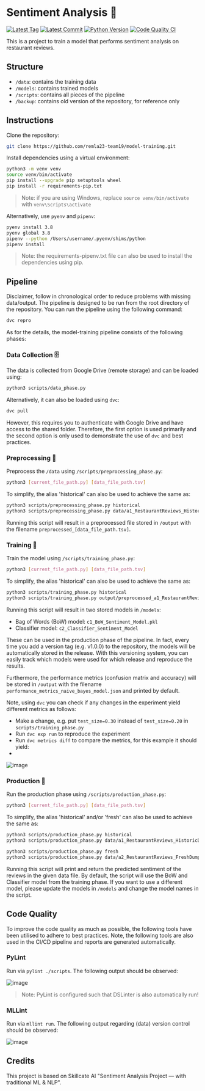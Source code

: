 # Sentiment Analysis 🎲

[![Latest Tag](https://img.shields.io/github/tag/remla23-team19/model-training.svg)](https://github.com/remla23-team19/model-training/tags) [![Latest Commit](https://img.shields.io/github/last-commit/remla23-team19/model-training.svg)](https://github.com/remla23-team19/model-training/commits/main) [![Python Version](https://img.shields.io/badge/python-3.8-yellow.svg)](https://www.python.org/downloads/release/python-380/) [![Code Quality CI](https://github.com/remla23-team19/model-training/actions/workflows/ci.yaml/badge.svg)](https://github.com/remla23-team19/model-training/actions/workflows/ci.yaml)

This is a project to train a model that performs sentiment analysis on restaurant reviews.

## Structure

- `/data`: contains the training data
- `/models`: contains trained models
- `/scripts`: contains all pieces of the pipeline
- `/backup`: contains old version of the repository, for reference only

## Instructions

Clone the repository:

```sh
git clone https://github.com/remla23-team19/model-training.git
```

Install dependencies using a virtual environment:

```sh
python3 -m venv venv
source venv/bin/activate
pip install --upgrade pip setuptools wheel
pip install -r requirements-pip.txt
```

> Note: if you are using Windows, replace `source venv/bin/activate` with `venv\Scripts\activate`

Alternatively, use `pyenv` and `pipenv`:

```sh
pyenv install 3.8
pyenv global 3.8
pipenv --python /Users/username/.pyenv/shims/python
pipenv install
```

> Note: the requirements-pipenv.txt file can also be used to install the dependencies using pip.

## Pipeline
Disclaimer, follow in chronological order to reduce problems with missing data/output. The pipeline is designed to be run from the root directory of the repository. You can run the pipeline using the following command:
```sh
dvc repro
```
As for the details, the model-training pipeline consists of the following phases:

### Data Collection 🗄️
The data is collected from Google Drive (remote storage) and can be loaded using:
```sh
python3 scripts/data_phase.py
```

Alternatively, it can also be loaded using `dvc`:
```sh
dvc pull
```

However, this requires you to authenticate with Google Drive and have access to the shared folder.
Therefore, the first option is used primarily and the second option is only used to demonstrate the use of `dvc` and best practices.

### Preprocessing 🚜
Preprocess the `/data` using `/scripts/preprocessing_phase.py`:
```sh
python3 [current_file_path.py] [data_file_path.tsv]
```

To simplify, the alias 'historical' can also be used to achieve the same as:
```sh
python3 scripts/preprocessing_phase.py historical
python3 scripts/preprocessing_phase.py data/a1_RestaurantReviews_HistoricDump.tsv 
```

Running this script will result in a preprocessed file stored in `/output` with the filename `preprocessed_[data_file_path.tsv]`.

### Training 🥷
Train the model using `/scripts/training_phase.py`:
```sh
python3 [current_file_path.py] [data_file_path.tsv]
```

To simplify, the alias 'historical' can also be used to achieve the same as:
```sh
python3 scripts/training_phase.py historical
python3 scripts/training_phase.py output/preprocessed_a1_RestaurantReviews_HistoricDump.tsv
```

Running this script will result in two stored models in `/models`:
* Bag of Words (BoW) model: `c1_BoW_Sentiment_Model.pkl`
* Classifier model: `c2_Classifier_Sentiment_Model`

These can be used in the production phase of the pipeline. In fact, every time you add a version tag (e.g. v1.0.0) to the repository, the models will be automatically stored in the release. With this versioning system, you can easily track which models were used for which release and reproduce the results.

Furthermore, the performance metrics (confusion matrix and accuracy) will be stored in `/output` with the filename `performance_metrics_naive_bayes_model.json` and printed by default.

Note, using `dvc` you can check if any changes in the experiment yield different metrics as follows:
* Make a change, e.g. put `test_size=0.30` instead of `test_size=0.20` in `scripts/training_phase.py`
* Run `dvc exp run` to reproduce the experiment
* Run `dvc metrics diff` to compare the metrics, for this example it should yield:
* 
![image](https://github.com/remla23-team19/model-training/assets/56686692/6f0ca7f6-fa97-4fc9-80f2-b5fb3024e7e2)


### Production 🚀
Run the production phase using `/scripts/production_phase.py`:
```sh
python3 [current_file_path.py] [data_file_path.tsv]
```

To simplify, the alias 'historical' and/or 'fresh' can also be used to achieve the same as:
```sh
python3 scripts/production_phase.py historical
python3 scripts/production_phase.py data/a1_RestaurantReviews_HistoricDump.tsv

python3 scripts/production_phase.py fresh
python3 scripts/production_phase.py data/a2_RestaurantReviews_FreshDump.tsv
```

Running this script will print and return the predicted sentiment of the reviews in the given data file. By default, the script will use the BoW and Classifier model from the training phase. If you want to use a different model, please update the models in `/models` and change the model names in the script.

## Code Quality
To improve the code quality as much as possible, the following tools have been utilised to adhere to best practices. Note, the following tools are also used in the CI/CD pipeline and reports are generated automatically.

### PyLint
Run via `pylint ./scripts`. The following output should be observed:

![image](https://github.com/remla23-team19/model-training/assets/56686692/da07a177-f39f-4a94-beef-dfffe6414bf1)

> Note: PyLint is configured such that DSLinter is also automatically run!

### MLLint
Run via `mllint run`. The following output regarding (data) version control should be observed:

![image](https://github.com/remla23-team19/model-training/assets/56686692/9f847ba0-99ff-4660-9b6b-f9cb883f2559)


## Credits

This project is based on Skillcate AI "Sentiment Analysis Project — with traditional ML & NLP".
